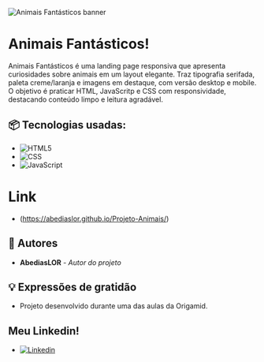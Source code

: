 ![Animais Fantásticos banner](img/mockup_banner_885x216.png)

# Animais Fantásticos!

Animais Fantásticos é uma landing page responsiva que apresenta curiosidades sobre animais em um layout elegante. Traz tipografia serifada, paleta creme/laranja e imagens em destaque, com versão desktop e mobile. O objetivo é praticar HTML, JavaScritp e CSS com responsividade, destacando conteúdo limpo e leitura agradável.

## 📦 Tecnologias usadas:

* ![HTML5](https://img.shields.io/badge/html5-%23E34F26.svg?style=for-the-badge&logo=html5&logoColor=white)
* ![CSS](https://img.shields.io/badge/CSS3-1572B6?style=for-the-badge&logo=css3&logoColor=white")
* ![JavaScript](https://img.shields.io/badge/javascript-%23323330.svg?style=for-the-badge&logo=javascript&logoColor=%23F7DF1E)


# Link

* (https://abediaslor.github.io/Projeto-Animais/)


## 👷 Autores

* **AbediasLOR** - *Autor do projeto* 
  


## 💡 Expressões de gratidão

* Projeto desenvolvido durante uma das aulas da Origamid.

## Meu Linkedin!
* [![Linkedin](https://img.shields.io/badge/LinkedIn-0077B5?style=for-the-badge&logo=linkedin&logoColor=white)](https://www.linkedin.com/in/abedias-ribeiro-2b33b426b)
